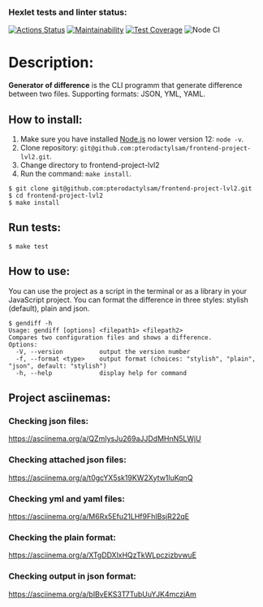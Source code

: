 ### Hexlet tests and linter status:
[![Actions Status](https://github.com/pterodactylsam/frontend-project-lvl2/workflows/hexlet-check/badge.svg)](https://github.com/pterodactylsam/frontend-project-lvl2/actions)
[![Maintainability](https://api.codeclimate.com/v1/badges/579149df8f041e461ef4/maintainability)](https://codeclimate.com/github/pterodactylsam/frontend-project-lvl2/maintainability)
[![Test Coverage](https://api.codeclimate.com/v1/badges/579149df8f041e461ef4/test_coverage)](https://codeclimate.com/github/pterodactylsam/frontend-project-lvl2/test_coverage)
![Node CI](https://github.com//pterodactylsam/frontend-project-lvl2/actions/workflows/nodejs.yml/badge.svg)

# Description: 
**Generator of difference** is the CLI programm that generate difference between two files. Supporting formats: JSON, YML, YAML.

## How to install:
1. Make sure you have installed [Node.js](https://nodejs.org/en/) no lower version 12: ```node -v```.
2. Clone repository: ```git@github.com:pterodactylsam/frontend-project-lvl2.git```.
3. Change directory to frontend-project-lvl2
4. Run the command: ```make install```.

```shell
$ git clone git@github.com:pterodactylsam/frontend-project-lvl2.git
$ cd frontend-project-lvl2
$ make install
```

## Run tests:
```shell
$ make test
```

## How to use:
You can use the project as a script in the terminal or as a library in your JavaScript project. You can format the difference in three styles: stylish (default), plain and json.
```shell
$ gendiff -h
Usage: gendiff [options] <filepath1> <filepath2>
Compares two configuration files and shows a difference.
Options:
  -V, --version          output the version number
  -f, --format <type>    output format (choices: "stylish", "plain", "json", default: "stylish")
  -h, --help             display help for command
```

## Project asciinemas:
### Checking json files: 
https://asciinema.org/a/QZmIysJu269aJJDdMHnN5LWjU
### Checking attached json files:
https://asciinema.org/a/t0gcYX5sk19KW2Xytw1luKqnQ
### Checking yml and yaml files: 
https://asciinema.org/a/M6Rx5Efu21LHf9FhIBsjR22qE
### Checking the plain format: 
https://asciinema.org/a/XTgDDXlxHQzTkWLpczizbvwuE
### Checking output in json format: 
https://asciinema.org/a/bIBvEKS3T7TubUuYJK4mczjAm